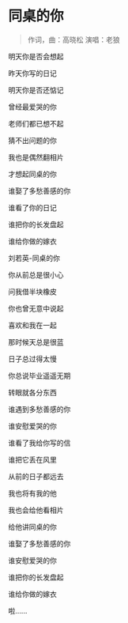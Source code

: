 # 同桌的你
> 作词，曲：高晓松 演唱：老狼

明天你是否会想起

昨天你写的日记

明天你是否还惦记

曾经最爱哭的你

老师们都已想不起

猜不出问题的你

我也是偶然翻相片

才想起同桌的你

谁娶了多愁善感的你

谁看了你的日记

谁把你的长发盘起

谁给你做的嫁衣

刘若英-同桌的你

你从前总是很小心

问我借半块橡皮

你也曾无意中说起

喜欢和我在一起

那时候天总是很蓝

日子总过得太慢

你总说毕业遥遥无期

转眼就各分东西

谁遇到多愁善感的你

谁安慰爱哭的你

谁看了我给你写的信

谁把它丢在风里

从前的日子都远去

我也将有我的他

我也会给他看相片

给他讲同桌的你

谁娶了多愁善感的你

谁安慰爱哭的你

谁把你的长发盘起

谁给你做的嫁衣

啦......
